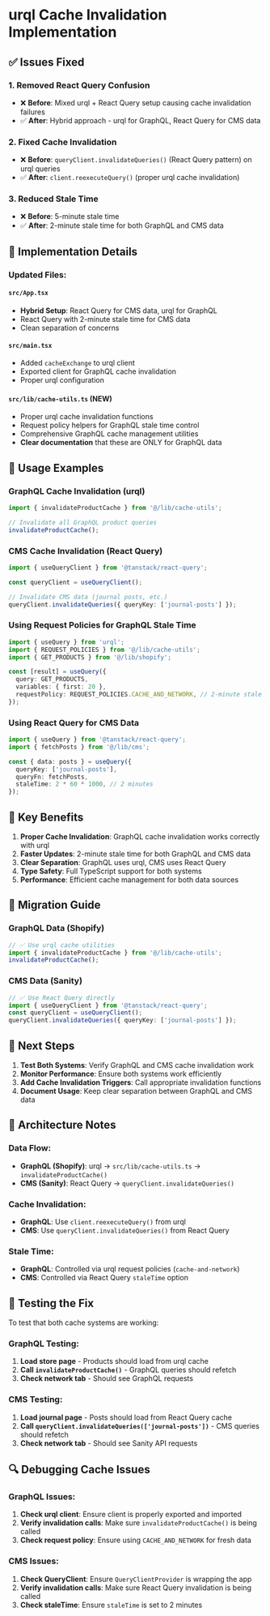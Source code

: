 # urql Cache Invalidation Implementation

## ✅ Issues Fixed

### 1. **Removed React Query Confusion**
- ❌ **Before**: Mixed urql + React Query setup causing cache invalidation failures
- ✅ **After**: Hybrid approach - urql for GraphQL, React Query for CMS data

### 2. **Fixed Cache Invalidation**
- ❌ **Before**: `queryClient.invalidateQueries()` (React Query pattern) on urql queries
- ✅ **After**: `client.reexecuteQuery()` (proper urql cache invalidation)

### 3. **Reduced Stale Time**
- ❌ **Before**: 5-minute stale time
- ✅ **After**: 2-minute stale time for both GraphQL and CMS data

## 🔧 Implementation Details

### Updated Files:

#### `src/App.tsx`
- **Hybrid Setup**: React Query for CMS data, urql for GraphQL
- React Query with 2-minute stale time for CMS data
- Clean separation of concerns

#### `src/main.tsx`
- Added `cacheExchange` to urql client
- Exported client for GraphQL cache invalidation
- Proper urql configuration

#### `src/lib/cache-utils.ts` (NEW)
- Proper urql cache invalidation functions
- Request policy helpers for GraphQL stale time control
- Comprehensive GraphQL cache management utilities
- **Clear documentation** that these are ONLY for GraphQL data

## 📖 Usage Examples

### GraphQL Cache Invalidation (urql)
```typescript
import { invalidateProductCache } from '@/lib/cache-utils';

// Invalidate all GraphQL product queries
invalidateProductCache();
```

### CMS Cache Invalidation (React Query)
```typescript
import { useQueryClient } from '@tanstack/react-query';

const queryClient = useQueryClient();

// Invalidate CMS data (journal posts, etc.)
queryClient.invalidateQueries({ queryKey: ['journal-posts'] });
```

### Using Request Policies for GraphQL Stale Time
```typescript
import { useQuery } from 'urql';
import { REQUEST_POLICIES } from '@/lib/cache-utils';
import { GET_PRODUCTS } from '@/lib/shopify';

const [result] = useQuery({
  query: GET_PRODUCTS,
  variables: { first: 20 },
  requestPolicy: REQUEST_POLICIES.CACHE_AND_NETWORK, // 2-minute stale behavior
});
```

### Using React Query for CMS Data
```typescript
import { useQuery } from '@tanstack/react-query';
import { fetchPosts } from '@/lib/cms';

const { data: posts } = useQuery({
  queryKey: ['journal-posts'],
  queryFn: fetchPosts,
  staleTime: 2 * 60 * 1000, // 2 minutes
});
```

## 🎯 Key Benefits

1. **Proper Cache Invalidation**: GraphQL cache invalidation works correctly with urql
2. **Faster Updates**: 2-minute stale time for both GraphQL and CMS data
3. **Clear Separation**: GraphQL uses urql, CMS uses React Query
4. **Type Safety**: Full TypeScript support for both systems
5. **Performance**: Efficient cache management for both data sources

## 🔄 Migration Guide

### GraphQL Data (Shopify)
```typescript
// ✅ Use urql cache utilities
import { invalidateProductCache } from '@/lib/cache-utils';
invalidateProductCache();
```

### CMS Data (Sanity)
```typescript
// ✅ Use React Query directly
import { useQueryClient } from '@tanstack/react-query';
const queryClient = useQueryClient();
queryClient.invalidateQueries({ queryKey: ['journal-posts'] });
```

## 🚀 Next Steps

1. **Test Both Systems**: Verify GraphQL and CMS cache invalidation work
2. **Monitor Performance**: Ensure both systems work efficiently
3. **Add Cache Invalidation Triggers**: Call appropriate invalidation functions
4. **Document Usage**: Keep clear separation between GraphQL and CMS data

## 📝 Architecture Notes

### Data Flow:
- **GraphQL (Shopify)**: urql → `src/lib/cache-utils.ts` → `invalidateProductCache()`
- **CMS (Sanity)**: React Query → `queryClient.invalidateQueries()`

### Cache Invalidation:
- **GraphQL**: Use `client.reexecuteQuery()` from urql
- **CMS**: Use `queryClient.invalidateQueries()` from React Query

### Stale Time:
- **GraphQL**: Controlled via urql request policies (`cache-and-network`)
- **CMS**: Controlled via React Query `staleTime` option

## 🧪 Testing the Fix

To test that both cache systems are working:

### GraphQL Testing:
1. **Load store page** - Products should load from urql cache
2. **Call `invalidateProductCache()`** - GraphQL queries should refetch
3. **Check network tab** - Should see GraphQL requests

### CMS Testing:
1. **Load journal page** - Posts should load from React Query cache
2. **Call `queryClient.invalidateQueries(['journal-posts'])`** - CMS queries should refetch
3. **Check network tab** - Should see Sanity API requests

## 🔍 Debugging Cache Issues

### GraphQL Issues:
1. **Check urql client**: Ensure client is properly exported and imported
2. **Verify invalidation calls**: Make sure `invalidateProductCache()` is being called
3. **Check request policy**: Ensure using `CACHE_AND_NETWORK` for fresh data

### CMS Issues:
1. **Check QueryClient**: Ensure `QueryClientProvider` is wrapping the app
2. **Verify invalidation calls**: Make sure React Query invalidation is being called
3. **Check staleTime**: Ensure `staleTime` is set to 2 minutes
